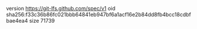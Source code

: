 version https://git-lfs.github.com/spec/v1
oid sha256:f33c36b86fc021bbb64841eb947bf6a1acf16e2b84dd8fb4bcc18cdbfbae4ea4
size 71739
